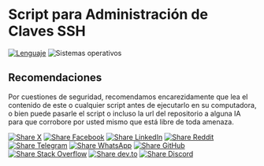 # Script para Administración de Claves SSH

[![Lenguaje](https://img.shields.io/badge/Lenguaje-Python%203.13-739120?style=flat&labelColor=363D44)](https://docs.python.org/3/)
![Sistemas operativos](https://img.shields.io/badge/OS-Windows%20%7C%20Linux%20%7C%20MacOS-blue?style=flat&logoColor=b0c0c0&labelColor=363D44)

## Recomendaciones

Por cuestiones de seguridad, recomendamos encarezidamente que lea el contenido de este o cualquier script antes de ejecutarlo en su computadora, o bien puede pasarle el script o incluso la url del repositorio a alguna IA para que corrobore por usted mismo que está libre de toda amenaza. 

 

[![Share X](https://img.shields.io/badge/Compartir-000000?logo=x&logoColor=white)](https://x.com/intent/tweet?text=Hecha%20un%20vistazo%20a%20este%20proyecto:%20https://github.com/Golidor24/scripts/blob/main/Windows/ssh_keys.py%20%23SSH%20%23Script)
[![Share Facebook](https://img.shields.io/badge/Compartir-1877F2?logo=facebook&logoColor=white)](https://www.facebook.com/sharer/sharer.php?u=https://github.com/Golidor24/scripts/blob/main/Windows/ssh_keys.py)
[![Share LinkedIn](https://img.shields.io/badge/LinkedIn-Compartir-0077B5?style=flat&logo=linkedin)](https://www.linkedin.com/sharing/share-offsite/?url=https://github.com/Golidor24/scripts/blob/main/Windows/ssh_keys.py)
[![Share Reddit](https://img.shields.io/badge/Compartir-FF4500?logo=reddit&logoColor=white)](https://www.reddit.com/submit?title=Check%20out%20this%20project%20on%20GitHub:%20https://github.com/Golidor24/scripts/blob/main/Windows/ssh_keys.py)
[![Share Telegram](https://img.shields.io/badge/Compartir-0088CC?logo=telegram&logoColor=white)](https://t.me/share/url?url=https://github.com/Golidor24/scripts/blob/main/Windows/ssh_keys.pytext=Hecha%20un%20vistazo%20a%20este%20proyecto)
[![Share WhatsApp](https://img.shields.io/badge/Compartir-25D366?logo=whatsapp&logoColor=white)](https://wa.me/?text=Hecha%20un%20vistazo%20a%20este%20proyecto:%20https://github.com/Golidor24/scripts/blob/main/Windows/ssh_keys.py)
[![Share GitHub](https://img.shields.io/badge/Compartir-181717?logo=github&logoColor=white)](https://github.com/Golidor24/scripts/blob/main/Windows/ssh_keys.py)
[![Share Stack Overflow](https://img.shields.io/badge/Compartir-FE7A16?logo=stackoverflow&logoColor=white)](https://stackoverflow.com/search?q=Golidor24%20scripts%20python)
[![Share dev.to](https://img.shields.io/badge/Compartir-0A0A0A?logo=dev.to&logoColor=white)](https://dev.to/search?q=Golidor24%20python%20scripts)
[![Share Discord](https://img.shields.io/badge/Compartir-5865F2?logo=discord&logoColor=white)](https://discord.gg/your-invite-link)